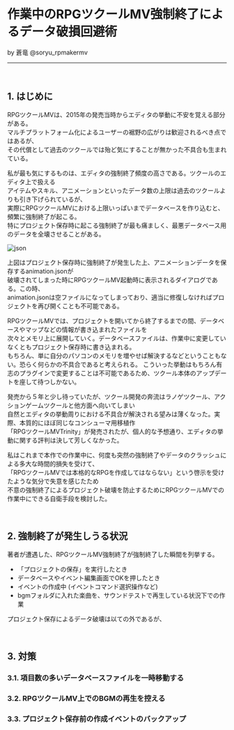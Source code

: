 # 作業中のRPGツクールMV強制終了によるデータ破損回避術

by 蒼竜 @soryu_rpmakermv

-------------------------------------------------

<br>

## 1. はじめに

RPGツクールMVは、2015年の発売当時からエディタの挙動に不安を覚える部分がある。  
マルチプラットフォーム化によるユーザーの裾野の広がりは歓迎されるべき点ではあるが、   
その代償として過去のツクールでは殆ど気にすることが無かった不具合も生まれている。

私が最も気にするものは、エディタの強制終了頻度の高さである。ツクールのエディタ上で扱える  
アイテムやスキル、アニメーションといったデータ数の上限は過去のツクールよりも引き下げられているが、  
実際にRPGツクールMVにおける上限いっぱいまでデータベースを作り込むと、頻繁に強制終了が起こる。   
特にプロジェクト保存時に起こる強制終了が最も痛ましく、最悪データベース用のデータを全壊させることがある。

![json](https://user-images.githubusercontent.com/64351233/80788333-c5b3cd00-8bc3-11ea-9d11-bd549341cf43.png)   

上図はプロジェクト保存時に強制終了が発生した上、アニメーションデータを保存するanimation.jsonが     
破壊されてしまった時にRPGツクールMV起動時に表示されるダイアログである。この時、    
animation.jsonは空ファイルになってしまっており、適当に修復しなければプロジェクトを再び開くことも不可能である。   

RPGツクールMVでは、プロジェクトを開いてから終了するまでの間、データベースやマップなどの情報が書き込まれたファイルを   
次々とメモリ上に展開していく。データベースファイルは、作業中に変更していなくともプロジェクト保存時に書き込まれる。     
もちろん、単に自分のパソコンのメモリを増やせば解決するなどということもない。恐らく何らかの不具合であると考えられる。
こういった挙動はもちろん有志のプラグインで変更することは不可能であるため、ツクール本体のアップデートを座して待つしかない。

発売から５年と少し待っていたが、ツクール開発の奔流はラノゲツクール、アクションゲームツクールと他方面へ向いてしまい   
自然とエディタの挙動周りにおける不具合が解決される望みは薄くなった。実際、本質的にほぼ同じなコンシューマ用移植作  
「RPGツクールMVTrinity」が発売されたが、個人的な予想通り、エディタの挙動に関する評判は決して芳しくなかった。

私はこれまで本作での作業中に、何度も突然の強制終了やデータのクラッシュによる多大な時間的損失を受けて、  
「RPGツクールMVでは本格的なRPGを作成してはならない」という啓示を受けたような気分で失意を感じたため   
不意の強制終了によるプロジェクト破壊を防止するためにRPGツクールMVでの作業中にできる自衛手段を検討した。


<br>

## 2. 強制終了が発生しうる状況
著者が遭遇した、RPGツクールMV強制終了が強制終了した瞬間を列挙する。

- 「プロジェクトの保存」を実行したとき
- データベースやイベント編集画面でOKを押したとき
- イベントの作成中 (イベントコマンド選択操作など)
- bgmフォルダに入れた楽曲を、サウンドテストで再生している状況下での作業

プロジェクト保存によるデータ破壊は以ての外であるが、

<br>

## 3. 対策

### 3.1. 項目数の多いデータベースファイルを一時移動する

### 3.2. RPGツクールMV上でのBGMの再生を控える

### 3.3. プロジェクト保存前の作成イベントのバックアップ

